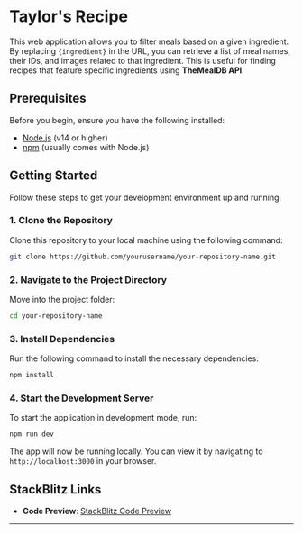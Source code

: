 
# Taylor's Recipe

This web application allows you to filter meals based on a given ingredient. By replacing `{ingredient}` in the URL, you can retrieve a list of meal names, their IDs, and images related to that ingredient. This is useful for finding recipes that feature specific ingredients using **TheMealDB API**.

## Prerequisites

Before you begin, ensure you have the following installed:

- [Node.js](https://nodejs.org/en/) (v14 or higher)
- [npm](https://www.npmjs.com/) (usually comes with Node.js)

## Getting Started

Follow these steps to get your development environment up and running.

### 1. Clone the Repository

Clone this repository to your local machine using the following command:

```bash
git clone https://github.com/yourusername/your-repository-name.git
```

### 2. Navigate to the Project Directory

Move into the project folder:

```bash
cd your-repository-name
```

### 3. Install Dependencies

Run the following command to install the necessary dependencies:

```bash
npm install
```

### 4. Start the Development Server

To start the application in development mode, run:

```bash
npm run dev
```

The app will now be running locally. You can view it by navigating to `http://localhost:3000` in your browser.

## StackBlitz Links

- **Code Preview**: [StackBlitz Code Preview](https://stackblitz.com/~/github.com/Bombat18/Taylor-sRecipe)

---

